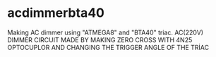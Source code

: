 # acdimmerbta40
Making AC dimmer using "ATMEGA8" and "BTA40" triac.   AC(220V) DIMMER CIRCUIT MADE BY MAKING ZERO CROSS WITH 4N25 OPTOCUPLOR AND CHANGING THE TRIGGER ANGLE OF THE TRİAC
